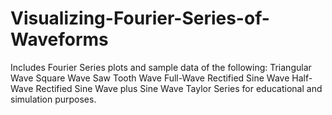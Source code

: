 # Visualizing-Fourier-Series-of-Waveforms
Includes Fourier Series plots and sample data of the following:
Triangular Wave 
Square Wave
Saw Tooth Wave
Full-Wave Rectified Sine Wave
Half-Wave Rectified Sine Wave
plus Sine Wave Taylor Series
for educational and simulation purposes.
